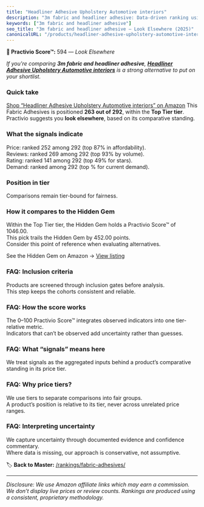 ```yaml
---
title: "Headliner Adhesive Upholstery Automotive interiors"
description: "3m fabric and headliner adhesive: Data-driven ranking using the Practivio Score™. Positioned by quality, value, demand, findability, momentum."
keywords: ["3m fabric and headliner adhesive"]
seo_title: "3m fabric and headliner adhesive — Look Elsewhere (2025)"
canonicalURL: "/products/headliner-adhesive-upholstery-automotive-interiors-B0FHQ4F4ZW/"
---
```


**🚫 Practivio Score™:** 594 — _Look Elsewhere_


*If you're comparing **3m fabric and headliner adhesive**, **[Headliner Adhesive Upholstery Automotive interiors](https://www.amazon.com/dp/B0FHQ4F4ZW?tag=practivio-20)** is a strong alternative to put on your shortlist.*
### Quick take
[Shop “Headliner Adhesive Upholstery Automotive interiors” on Amazon](https://www.amazon.com/dp/B0FHQ4F4ZW?tag=practivio-20)
This Fabric Adhesives is positioned **263 out of 292**, within the **Top Tier tier**.  
Practivio suggests you **look elsewhere**, based on its comparative standing.

### What the signals indicate
Price: ranked 252 among 292 (top 87% in affordability).  
Reviews: ranked 269 among 292 (top 93% by volume).  
Rating: ranked 141 among 292 (top 49% for stars).  
Demand: ranked  among 292 (top % for current demand).

### Position in tier
Comparisons remain tier-bound for fairness.

### How it compares to the Hidden Gem
Within the Top Tier tier, the Hidden Gem holds a Practivio Score™ of 1046.00.  
This pick trails the Hidden Gem by 452.00 points.  
Consider this point of reference when evaluating alternatives.  

See the Hidden Gem on Amazon → [View listing](https://www.amazon.com/dp/B007TSYNG8?tag=practivio-20)

### FAQ: Inclusion criteria
Products are screened through inclusion gates before analysis.  
This step keeps the cohorts consistent and reliable.

### FAQ: How the score works
The 0–100 Practivio Score™ integrates observed indicators into one tier-relative metric.  
Indicators that can’t be observed add uncertainty rather than guesses.

### FAQ: What “signals” means here
We treat signals as the aggregated inputs behind a product’s comparative standing in its price tier.

### FAQ: Why price tiers?
We use tiers to separate comparisons into fair groups.  
A product’s position is relative to its tier, never across unrelated price ranges.

### FAQ: Interpreting uncertainty
We capture uncertainty through documented evidence and confidence commentary.  
Where data is missing, our approach is conservative, not assumptive.


🏷️ **Back to Master:** [/rankings/fabric-adhesives/](/rankings/fabric-adhesives/)

---
_Disclosure: We use Amazon affiliate links which may earn a commission. We don’t display live prices or review counts. Rankings are produced using a consistent, proprietary methodology._
